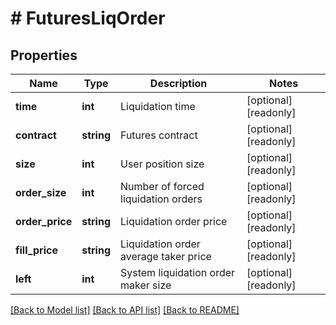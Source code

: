 # # FuturesLiqOrder

## Properties

Name | Type | Description | Notes
------------ | ------------- | ------------- | -------------
**time** | **int** | Liquidation time | [optional] [readonly] 
**contract** | **string** | Futures contract | [optional] [readonly] 
**size** | **int** | User position size | [optional] [readonly] 
**order_size** | **int** | Number of forced liquidation orders | [optional] [readonly] 
**order_price** | **string** | Liquidation order price | [optional] [readonly] 
**fill_price** | **string** | Liquidation order average taker price | [optional] [readonly] 
**left** | **int** | System liquidation order maker size | [optional] [readonly] 

[[Back to Model list]](../../README.md#documentation-for-models) [[Back to API list]](../../README.md#documentation-for-api-endpoints) [[Back to README]](../../README.md)
